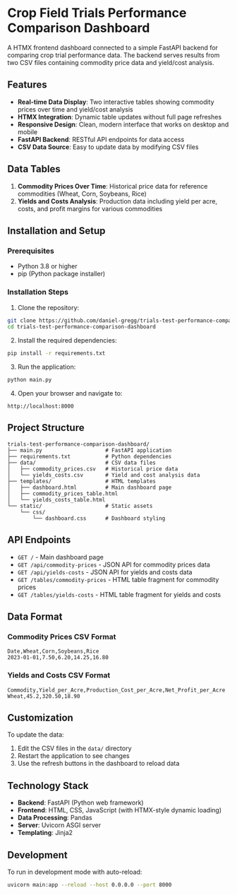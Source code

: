 # Crop Field Trials Performance Comparison Dashboard

A HTMX frontend dashboard connected to a simple FastAPI backend for comparing crop trial performance data. The backend serves results from two CSV files containing commodity price data and yield/cost analysis.

## Features

- **Real-time Data Display**: Two interactive tables showing commodity prices over time and yield/cost analysis
- **HTMX Integration**: Dynamic table updates without full page refreshes
- **Responsive Design**: Clean, modern interface that works on desktop and mobile
- **FastAPI Backend**: RESTful API endpoints for data access
- **CSV Data Source**: Easy to update data by modifying CSV files

## Data Tables

1. **Commodity Prices Over Time**: Historical price data for reference commodities (Wheat, Corn, Soybeans, Rice)
2. **Yields and Costs Analysis**: Production data including yield per acre, costs, and profit margins for various commodities

## Installation and Setup

### Prerequisites
- Python 3.8 or higher
- pip (Python package installer)

### Installation Steps

1. Clone the repository:
```bash
git clone https://github.com/daniel-gregg/trials-test-performance-comparison-dashboard.git
cd trials-test-performance-comparison-dashboard
```

2. Install the required dependencies:
```bash
pip install -r requirements.txt
```

3. Run the application:
```bash
python main.py
```

4. Open your browser and navigate to:
```
http://localhost:8000
```

## Project Structure

```
trials-test-performance-comparison-dashboard/
├── main.py                    # FastAPI application
├── requirements.txt           # Python dependencies
├── data/                      # CSV data files
│   ├── commodity_prices.csv   # Historical price data
│   └── yields_costs.csv       # Yield and cost analysis data
├── templates/                 # HTML templates
│   ├── dashboard.html         # Main dashboard page
│   ├── commodity_prices_table.html
│   └── yields_costs_table.html
└── static/                    # Static assets
    └── css/
        └── dashboard.css      # Dashboard styling
```

## API Endpoints

- `GET /` - Main dashboard page
- `GET /api/commodity-prices` - JSON API for commodity prices data
- `GET /api/yields-costs` - JSON API for yields and costs data
- `GET /tables/commodity-prices` - HTML table fragment for commodity prices
- `GET /tables/yields-costs` - HTML table fragment for yields and costs

## Data Format

### Commodity Prices CSV Format
```csv
Date,Wheat,Corn,Soybeans,Rice
2023-01-01,7.50,6.20,14.25,16.80
```

### Yields and Costs CSV Format
```csv
Commodity,Yield_per_Acre,Production_Cost_per_Acre,Net_Profit_per_Acre
Wheat,45.2,320.50,18.90
```

## Customization

To update the data:
1. Edit the CSV files in the `data/` directory
2. Restart the application to see changes
3. Use the refresh buttons in the dashboard to reload data

## Technology Stack

- **Backend**: FastAPI (Python web framework)
- **Frontend**: HTML, CSS, JavaScript (with HTMX-style dynamic loading)
- **Data Processing**: Pandas
- **Server**: Uvicorn ASGI server
- **Templating**: Jinja2

## Development

To run in development mode with auto-reload:
```bash
uvicorn main:app --reload --host 0.0.0.0 --port 8000
```
